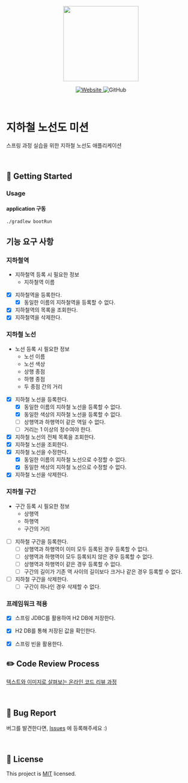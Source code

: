 <p align="center">
    <img width="200px;" src="https://raw.githubusercontent.com/woowacourse/atdd-subway-admin-frontend/master/images/main_logo.png"/>
</p>
<p align="center">
  <a href="https://techcourse.woowahan.com/c/Dr6fhku7" alt="woowacourse subway">
    <img alt="Website" src="https://img.shields.io/website?url=https%3A%2F%2Fedu.nextstep.camp%2Fc%2FR89PYi5H">
  </a>
  <img alt="GitHub" src="https://img.shields.io/github/license/woowacourse/atdd-subway-map">
</p>

<br>

# 지하철 노선도 미션
스프링 과정 실습을 위한 지하철 노선도 애플리케이션

<br>

## 🚀 Getting Started
### Usage
#### application 구동
```
./gradlew bootRun
```

## 기능 요구 사항

### 지하철역

- 지하철역 등록 시 필요한 정보
  - 지하철역 이름
- [x] 지하철역을 등록한다.
  - [x] 동일한 이름의 지하철역을 등록할 수 없다.
- [x] 지하철역의 목록을 조회한다.
- [x] 지하철역을 삭제한다.

### 지하철 노선

- 노선 등록 시 필요한 정보
  - 노선 이름
  - 노선 색상
  - 상행 종점
  - 하행 종점
  - 두 종점 간의 거리
- [x] 지하철 노선을 등록한다.
  - [x] 동일한 이름의 지하철 노선을 등록할 수 없다.
  - [x] 동일한 색상의 지하철 노선을 등록할 수 없다.
  - [ ] 상행역과 하행역이 같은 역일 수 없다.
  - [ ] 거리는 1 이상의 정수여야 한다.
- [x] 지하철 노선의 전체 목록을 조회한다.
- [x] 지하철 노선을 조회한다.
- [x] 지하철 노선을 수정한다.
  - [x] 동일한 이름의 지하철 노선으로 수정할 수 없다.
  - [x] 동일한 색상의 지하철 노선으로 수정할 수 없다.
- [x] 지하철 노선을 삭제한다.

### 지하철 구간

- 구간 등록 시 필요한 정보
  - 상행역
  - 하행역
  - 구간의 거리
- [ ] 지하철 구간을 등록한다.
  - [ ] 상행역과 하행역이 이미 모두 등록된 경우 등록할 수 없다.
  - [ ] 상행역과 하행역이 모두 등록되지 않은 경우 등록할 수 없다.
  - [ ] 상행역과 하행역이 같은 경우 등록할 수 없다.
  - [ ] 구간의 길이가 기존 역 사이의 길이보다 크거나 같은 경우 등록할 수 없다.
- [ ] 지하철 구간을 삭제한다.
  - [ ] 구간이 하나인 경우 삭제할 수 없다.

### 프레임워크 적용

- [x] 스프링 JDBC를 활용하여 H2 DB에 저장한다.
- [x] H2 DB를 통해 저장된 값을 확인한다.
- [x] 스프링 빈을 활용한다.


## ✏️ Code Review Process
[텍스트와 이미지로 살펴보는 온라인 코드 리뷰 과정](https://github.com/next-step/nextstep-docs/tree/master/codereview)

<br>

## 🐞 Bug Report

버그를 발견한다면, [Issues](https://github.com/woowacourse/atdd-subway-map/issues) 에 등록해주세요 :)

<br>

## 📝 License

This project is [MIT](https://github.com/woowacourse/atdd-subway-map/blob/master/LICENSE) licensed.
